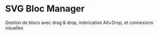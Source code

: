 # SVG Bloc Manager

Gestion de blocs avec drag & drop, imbrication Alt+Drop, et connexions visuelles